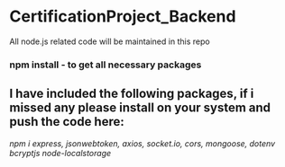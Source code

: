 # CertificationProject_Backend

All node.js related code will be maintained in this repo

### npm install - to get all necessary packages

## I have included the following packages, if i missed any please install on your system and push the code here:

_npm i express, jsonwebtoken, axios, socket.io, cors, mongoose, dotenv bcryptjs node-localstorage_
